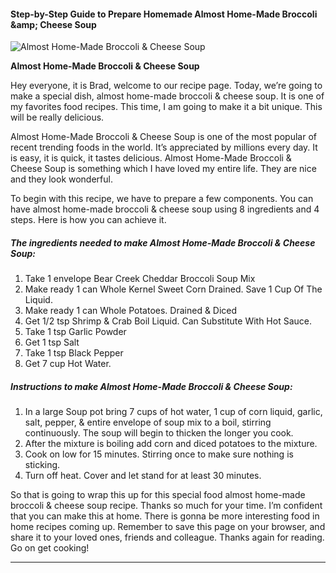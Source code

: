             

#### Step-by-Step Guide to Prepare Homemade Almost Home-Made Broccoli &amp;amp; Cheese Soup

![Almost Home-Made Broccoli &amp; Cheese Soup](https://img-global.cpcdn.com/recipes/5165331144245248/751x532cq70/almost-home-made-broccoli-cheese-soup-recipe-main-photo.jpg)

**Almost Home-Made Broccoli &amp; Cheese Soup**

Hey everyone, it is Brad, welcome to our recipe page. Today, we’re going to make a special dish, almost home-made broccoli & cheese soup. It is one of my favorites food recipes. This time, I am going to make it a bit unique. This will be really delicious.

Almost Home-Made Broccoli & Cheese Soup is one of the most popular of recent trending foods in the world. It’s appreciated by millions every day. It is easy, it is quick, it tastes delicious. Almost Home-Made Broccoli & Cheese Soup is something which I have loved my entire life. They are nice and they look wonderful.

To begin with this recipe, we have to prepare a few components. You can have almost home-made broccoli & cheese soup using 8 ingredients and 4 steps. Here is how you can achieve it.

##### The ingredients needed to make Almost Home-Made Broccoli & Cheese Soup:

1.  Take 1 envelope Bear Creek Cheddar Broccoli Soup Mix
2.  Make ready 1 can Whole Kernel Sweet Corn Drained. Save 1 Cup Of The Liquid.
3.  Make ready 1 can Whole Potatoes. Drained & Diced
4.  Get 1/2 tsp Shrimp & Crab Boil Liquid. Can Substitute With Hot Sauce.
5.  Take 1 tsp Garlic Powder
6.  Get 1 tsp Salt
7.  Take 1 tsp Black Pepper
8.  Get 7 cup Hot Water.

##### Instructions to make Almost Home-Made Broccoli & Cheese Soup:

1.  In a large Soup pot bring 7 cups of hot water, 1 cup of corn liquid, garlic, salt, pepper, & entire envelope of soup mix to a boil, stirring continuously. The soup will begin to thicken the longer you cook.
2.  After the mixture is boiling add corn and diced potatoes to the mixture.
3.  Cook on low for 15 minutes. Stirring once to make sure nothing is sticking.
4.  Turn off heat. Cover and let stand for at least 30 minutes.

So that is going to wrap this up for this special food almost home-made broccoli & cheese soup recipe. Thanks so much for your time. I’m confident that you can make this at home. There is gonna be more interesting food in home recipes coming up. Remember to save this page on your browser, and share it to your loved ones, friends and colleague. Thanks again for reading. Go on get cooking!

* * *